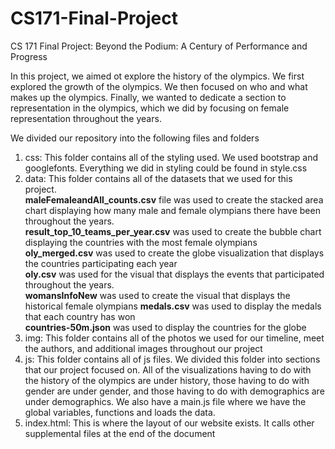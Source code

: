 # CS171-Final-Project

CS 171 Final Project: Beyond the Podium:
A Century of Performance and Progress

In this project, we aimed ot explore the history of the olympics. 
We first explored the growth of the olympics. We then focused on who 
and what makes up the olympics. Finally, we wanted to dedicate a section to 
representation in the olympics, which we did by focusing on
female representation throughout the years. 

We divided our repository into the following files and folders 
1. css: This folder contains all of the styling used. We used bootstrap and googlefonts. Everything we did in styling could be found in style.css
2. data: This folder contains all of the datasets that we used for this project.   
**maleFemaleandAll_counts.csv** file was used to create the stacked area chart displaying how many male and female olympians there have been throughout the years.  
**result_top_10_teams_per_year.csv** was used to create the bubble chart displaying the countries with the most female olympians
**oly_merged.csv** was used to create the globe visualization that displays the countries participating each year   
**oly.csv** was used for the visual that displays the events that participated throughout the years.  
**womansInfoNew** was used to create the visual that displays the historical female olympians
**medals.csv** was used to display the medals that each country has won   
**countries-50m.json** was used to display the countries for the globe
3. img: This folder contains all of the photos we used for our timeline, meet the authors, and additional images throughout our project
4. js: This folder contains all of js files. We divided this folder into sections that our project focused on. All of the visualizations having to do with the history of the olympics are under history, those having to do with gender are under gender, and those having to do with demographics are under demographics.
We also have a main.js file where we have the global variables, functions and loads the data. 
5. index.html: This is where the layout of our website exists. It calls other supplemental files at 
the end of the document 